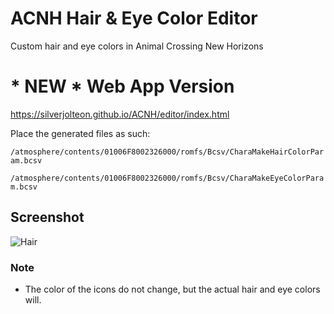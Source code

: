 # ACNH Hair & Eye Color Editor

Custom hair and eye colors in Animal Crossing New Horizons

# * NEW * Web App Version
https://silverjolteon.github.io/ACNH/editor/index.html

Place the generated files as such:

`/atmosphere/contents/01006F8002326000/romfs/Bcsv/CharaMakeHairColorParam.bcsv`

`/atmosphere/contents/01006F8002326000/romfs/Bcsv/CharaMakeEyeColorParam.bcsv`


## Screenshot

![Hair](https://i.gyazo.com/5783be33e63c9ad01a1287699a5ea51a.png)

### Note
- The color of the icons do not change, but the actual hair and eye colors will.
